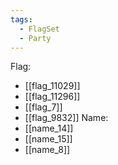 ```yaml
---
tags:
  - FlagSet
  - Party
---
```

Flag:
- [[flag_11029]]
- [[flag_11296]]
- [[flag_7]]
- [[flag_9832]]
Name:
- [[name_14]]
- [[name_15]]
- [[name_8]]
